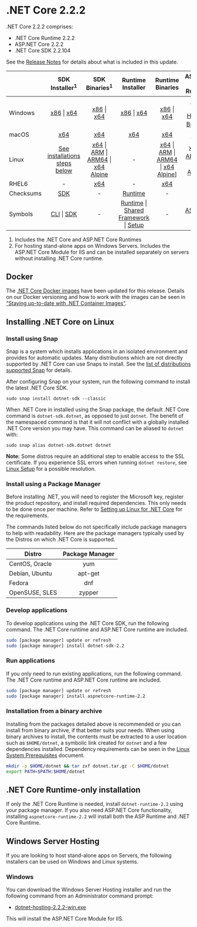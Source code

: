 # .NET Core 2.2.2

.NET Core 2.2.2 comprises:

* .NET Core Runtime 2.2.2
* ASP.NET Core 2.2.2
* .NET Core SDK 2.2.104

See the [Release Notes](https://github.com/dotnet/core/blob/main/release-notes/2.2/2.2.2/2.2.2.md) for details about what is included in this update.

|           | SDK Installer<sup>1</sup>                        | SDK Binaries<sup>1</sup>                 | Runtime Installer                                        | Runtime Binaries                                 | ASP.NET Core Runtime           |
| --------- | :------------------------------------------:     | :----------------------:                 | :---------------------------:                            | :-------------------------:                      | :-----------------:            |
| Windows   | [x86][dotnet-sdk-win-x86.exe] \| [x64][dotnet-sdk-win-x64.exe] | [x86][dotnet-sdk-win-x86.zip] \| [x64][dotnet-sdk-win-x64.zip] | [x86][dotnet-runtime-win-x86.exe] \| [x64][dotnet-runtime-win-x64.exe] | [x86][dotnet-runtime-win-x86.zip] \| [x64][dotnet-runtime-win-x64.zip] | [x86][aspnetcore-runtime-win-x86.exe] \| [x64][aspnetcore-runtime-win-x64.exe] <br/> [Hosting Bundle][dotnet-hosting-win.exe]<sup>2</sup> |
| macOS     | [x64][dotnet-sdk-osx-x64.pkg]  | [x64][dotnet-sdk-osx-x64.tar.gz]     | [x64][dotnet-runtime-osx-x64.pkg] | [x64][dotnet-runtime-osx-x64.tar.gz] | [x64][aspnetcore-runtime-osx-x64.tar.gz]<sup>1</sup>
| Linux     | [See installations steps below][linux-install]   | [x64][dotnet-sdk-linux-x64.tar.gz] \| [ARM][dotnet-sdk-linux-arm.tar.gz] \| [ARM64][dotnet-sdk-linux-arm64.tar.gz] \| [x64 Alpine][dotnet-sdk-linux-musl-x64.tar.gz] | - | [x64][dotnet-runtime-linux-x64.tar.gz] \| [ARM][dotnet-runtime-linux-arm.tar.gz] \| [ARM64][dotnet-runtime-linux-arm64.tar.gz] \| [x64 Alpine][dotnet-runtime-linux-musl-x64.tar.gz]] | [x64][aspnetcore-runtime-linux-x64.tar.gz]<sup>1</sup>  \| [ARM32][aspnetcore-runtime-linux-arm.tar.gz]<sup>1</sup> \| [x64 Alpine][aspnetcore-runtime-linux-musl-x64.tar.gz]<sup>1</sup> |
| RHEL6     | -                                                | [x64][dotnet-sdk-rhel.6-x64.tar.gz]                    | -                                                        | [x64][dotnet-runtime-rhel.6-x64.tar.gz] | - |
| Checksums | [SDK][checksums-sdk]                             | -                                        | [Runtime][checksums-runtime]                             | - | - |
| Symbols   | [CLI][cli-symbols.zip] \| [SDK][dotnet-sdk-symbols.zip]  | -                                        | [Runtime][coreclr-symbols.zip] \| [Shared Framework][corefx-symbols.zip] \| [Setup][core-setup-symbols.zip] | - | [ASP.NET Core][aspnet-symbols.zip] |

1. Includes the .NET Core and ASP.NET Core Runtimes
2. For hosting stand-alone apps on Windows Servers. Includes the ASP.NET Core Module for IIS and can be installed separately on servers without installing .NET Core runtime.


## Docker

The [.NET Core Docker images](https://hub.docker.com/r/microsoft/dotnet/) have been updated for this release. Details on our Docker versioning and how to work with the images can be seen in ["Staying up-to-date with .NET Container Images"](https://blogs.msdn.microsoft.com/dotnet/2018/06/18/staying-up-to-date-with-net-container-images/).

## Installing .NET Core on Linux

### Install using Snap

Snap is a system which installs applications in an isolated environment and provides for automatic updates. Many distributions which are not directly supported by .NET Core can use Snaps to install. See the [list of distributions supported Snap](https://docs.snapcraft.io/installing-snapd/6735) for details.

After configuring Snap on your system, run the following command to install the latest .NET Core SDK.

`sudo snap install dotnet-sdk --classic`

When .NET Core in installed using the Snap package, the default .NET Core command is `dotnet-sdk.dotnet`, as opposed to just `dotnet`. The benefit of the namespaced command is that it will not conflict with a globally installed .NET Core version you may have. This command can be aliased to `dotnet` with:

`sudo snap alias dotnet-sdk.dotnet dotnet`

**Note:** Some distros require an additional step to enable access to the SSL certificate. If you experience SSL errors when running `dotnet restore`, see [Linux Setup](https://github.com/dotnet/core/blob/main/Documentation/linux-setup.md) for a possible resolution.

### Install using a Package Manager

Before installing .NET, you will need to register the Microsoft key, register the product repository, and install required dependencies. This only needs to be done once per machine. Refer to [Setting up Linux for .NET Core][linux-setup] for the requirements.

The commands listed below do not specifically include package managers to help with readability. Here are the package managers typically used by the Distros on which .NET Core is supported.

| Distro | Package Manager  |
| ---             | :----:  |
| CentOS, Oracle  | yum     |
| Debian, Ubuntu  | apt-get |
| Fedora          | dnf     |
| OpenSUSE, SLES  | zypper  |

### Develop applications
To develop applications using the .NET Core SDK, run the following command. The .NET Core runtime and ASP.NET Core runtime are included.

```bash
sudo [package manager] update or refresh
sudo [package manager] install dotnet-sdk-2.2
```

### Run applications
If you only need to run existing applications, run the following command. The .NET Core runtime and ASP.NET Core runtime are included.

```bash
sudo [package manager] update or refresh
sudo [package manager] install aspnetcore-runtime-2.2
```

### Installation from a binary archive

Installing from the packages detailed above is recommended or you can install from binary archive, if that better suits your needs. When using binary archives to install, the contents must be extracted to a user location such as `$HOME/dotnet`, a symbolic link created for `dotnet` and a few dependencies installed. Dependency requirements can be seen in the [Linux System Prerequisites](https://github.com/dotnet/core/blob/main/Documentation/linux-prereqs.md) document.

```bash
mkdir -p $HOME/dotnet && tar zxf dotnet.tar.gz -C $HOME/dotnet
export PATH=$PATH:$HOME/dotnet
```

## .NET Core Runtime-only installation

If only the .NET Core Runtime is needed, install `dotnet-runtime-2.2` using your package manager. If you also need ASP.NET Core functionality, installing `aspnetcore-runtime-2.2` will install both the ASP Runtime and .NET Core Runtime.

## Windows Server Hosting

If you are looking to host stand-alone apps on Servers, the following installers can be used on Windows and Linux systems.

### Windows

You can download the Windows Server Hosting installer and run the following command from an Administrator command prompt:

* [dotnet-hosting-2.2.2-win.exe][dotnet-hosting-win.exe]

This will install the ASP.NET Core Module for IIS.

[blob-runtime]: https://dotnetcli.blob.core.windows.net/dotnet/Runtime/
[blob-sdk]: https://dotnetcli.blob.core.windows.net/dotnet/Sdk/
[release-notes]: https://github.com/dotnet/core/blob/main/release-notes/2.2/2.2.2/2.2.2.md

[dotnet-runtime-linux-arm.tar.gz]: https://download.visualstudio.microsoft.com/download/pr/a24ca9ae-7966-4a9e-9838-cc57d6639248/099c000dc8ee58702846702e9b010ad1/dotnet-runtime-2.2.2-linux-arm.tar.gz
[dotnet-runtime-linux-arm64.tar.gz]: https://download.visualstudio.microsoft.com/download/pr/4f960c44-ae38-4510-95e9-0b686fcae16f/be50a7c893543038522f5943d920db01/dotnet-runtime-2.2.2-linux-arm64.tar.gz
[dotnet-runtime-linux-musl-x64.tar.gz]: https://download.visualstudio.microsoft.com/download/pr/98adb3af-1ca9-4b49-a38e-d8cae73cc29f/c5b40b540d4d9cb539bf780620e93bdd/dotnet-runtime-2.2.2-linux-musl-x64.tar.gz
[dotnet-runtime-linux-x64.tar.gz]: https://download.visualstudio.microsoft.com/download/pr/97b97652-4f74-4866-b708-2e9b41064459/7c722daf1a80a89aa8c3dec9103c24fc/dotnet-runtime-2.2.2-linux-x64.tar.gz
[dotnet-runtime-osx-x64.pkg]: https://download.visualstudio.microsoft.com/download/pr/eb9047cf-9d6f-472a-940e-05f018cdb29e/62c457d7f2ead9eccc099978f038c1f8/dotnet-runtime-2.2.2-osx-x64.pkg
[dotnet-runtime-osx-x64.tar.gz]: https://download.visualstudio.microsoft.com/download/pr/d1f0dfb3-b6bd-42ae-895f-f149bf1d90ca/9b1fb91a9692fc31d6fc83e97caba4cd/dotnet-runtime-2.2.2-osx-x64.tar.gz
[dotnet-runtime-rhel.6-x64.tar.gz]: https://download.visualstudio.microsoft.com/download/pr/99daced5-a333-49ea-901c-199e0e079549/a37386b7bab18307e67d1bb31377b37e/dotnet-runtime-2.2.2-rhel.6-x64.tar.gz
[dotnet-runtime-win-arm.zip]: https://download.visualstudio.microsoft.com/download/pr/8652967c-9b68-4ca7-85f3-686c62d286e9/50203b08e09795b976b632ccc910480b/dotnet-runtime-2.2.2-win-arm.zip
[dotnet-runtime-win-x64.exe]: https://download.visualstudio.microsoft.com/download/pr/04fedce4-d7ed-4bef-9151-95e3b02d12bc/1037ed3d387cfe9b712a5625fbac0eb9/dotnet-runtime-2.2.2-win-x64.exe
[dotnet-runtime-win-x64.zip]: https://download.visualstudio.microsoft.com/download/pr/b10d0a68-b720-48ae-bab8-4ac39bd1b5d3/f32b8b41dff5c1488c2b915a007fc4a6/dotnet-runtime-2.2.2-win-x64.zip
[dotnet-runtime-win-x86.exe]: https://download.visualstudio.microsoft.com/download/pr/9d7b48a7-74a0-4726-946f-2474b36ec335/ac9898e18e0835445d3c67724b569a54/dotnet-runtime-2.2.2-win-x86.exe
[dotnet-runtime-win-x86.zip]: https://download.visualstudio.microsoft.com/download/pr/97b777ee-6b4e-4d26-9f73-6b33a99e0f67/93458d5a38d673757768eed2f6cec926/dotnet-runtime-2.2.2-win-x86.zip
[aspnetcore-runtime-linux-arm.tar.gz]: https://download.visualstudio.microsoft.com/download/pr/5ca39d79-c65c-4c03-bba1-e904c7255c44/4fb100d62b0a3fff5fbf5dd24f761d71/aspnetcore-runtime-2.2.2-linux-arm.tar.gz
[aspnetcore-runtime-linux-musl-x64.tar.gz]: https://download.visualstudio.microsoft.com/download/pr/45c5f94c-d22b-4fd8-92f5-de27bbaa29d5/cc2edbae53dfcadeb8ef3fb3330dbc62/aspnetcore-runtime-2.2.2-linux-musl-x64.tar.gz
[aspnetcore-runtime-linux-x64.tar.gz]: https://download.visualstudio.microsoft.com/download/pr/168bba07-32dc-4612-ab01-7632d412c4cd/e1ecbf16d84e504c1d66d7a7573c9171/aspnetcore-runtime-2.2.2-linux-x64.tar.gz
[aspnetcore-runtime-osx-x64.tar.gz]: https://download.visualstudio.microsoft.com/download/pr/95c2cb90-70eb-4074-ad66-3c431da57237/8b216ac960893705a1841491efce4262/aspnetcore-runtime-2.2.2-osx-x64.tar.gz
[aspnetcore-runtime-win-arm.zip]: https://download.visualstudio.microsoft.com/download/pr/a0ae697b-a5e5-4898-ae34-ab6ded744d16/d99f9ab001a856d57312eba86665e8fe/aspnetcore-runtime-2.2.2-win-arm.zip
[aspnetcore-runtime-win-x64.exe]: https://download.visualstudio.microsoft.com/download/pr/7834344e-df7a-4c9f-a357-748f890fdf8b/e1e7b4f82272ace3ca2c8edff54277e7/aspnetcore-runtime-2.2.2-win-x64.exe
[aspnetcore-runtime-win-x64.zip]: https://download.visualstudio.microsoft.com/download/pr/a61319fd-802b-4441-a4cc-84eb65468a04/2d2bb9011e1ee27af99deac554b0c055/aspnetcore-runtime-2.2.2-win-x64.zip
[aspnetcore-runtime-win-x86.exe]: https://download.visualstudio.microsoft.com/download/pr/9a65d2a7-c22e-495c-af84-c2069b3c2597/6d9598a7bd8c214445d8932c7e366b46/aspnetcore-runtime-2.2.2-win-x86.exe
[aspnetcore-runtime-win-x86.zip]: https://download.visualstudio.microsoft.com/download/pr/b054539a-0fad-4a32-84ab-1f4d7af89097/e58004d052383380a211839fa6bc7938/aspnetcore-runtime-2.2.2-win-x86.zip
[dotnet-hosting-win.exe]: https://download.visualstudio.microsoft.com/download/pr/5efd5ee8-4df6-4b99-9feb-87250f1cd09f/552f4b0b0340e447bab2f38331f833c5/dotnet-hosting-2.2.2-win.exe
[dotnet-sdk-linux-arm.tar.gz]: https://download.visualstudio.microsoft.com/download/pr/d9f37b73-df8d-4dfa-a905-b7648d3401d0/6312573ac13d7a8ddc16e4058f7d7dc5/dotnet-sdk-2.2.104-linux-arm.tar.gz
[dotnet-sdk-linux-arm64.tar.gz]: https://download.visualstudio.microsoft.com/download/pr/2b201001-7074-476a-aa83-b5194c660a59/68233f3c3f16c97767a77216ec1f6e70/dotnet-sdk-2.2.104-linux-arm64.tar.gz
[dotnet-sdk-linux-musl-x64.tar.gz]: https://download.visualstudio.microsoft.com/download/pr/8e67400a-b129-4e0c-ae7a-eed7fd123cf6/9ebd9ad8e5fd9e2eaec1f7fbc66323b5/dotnet-sdk-2.2.104-linux-musl-x64.tar.gz
[dotnet-sdk-linux-x64.tar.gz]: https://download.visualstudio.microsoft.com/download/pr/69937b49-a877-4ced-81e6-286620b390ab/8ab938cf6f5e83b2221630354160ef21/dotnet-sdk-2.2.104-linux-x64.tar.gz
[dotnet-sdk-osx-x64.pkg]: https://download.visualstudio.microsoft.com/download/pr/b06123e8-af2a-4196-acf9-39c3abd6cd6b/f12a2e3b64dc6574e9f530001d1e4a2a/dotnet-sdk-2.2.104-osx-x64.pkg
[dotnet-sdk-osx-x64.tar.gz]: https://download.visualstudio.microsoft.com/download/pr/7b61ec42-34d4-443a-9472-10db3b600b00/331956fdc0884ec01aaa5aa44360fce2/dotnet-sdk-2.2.104-osx-x64.tar.gz
[dotnet-sdk-rhel.6-x64.tar.gz]: https://download.visualstudio.microsoft.com/download/pr/2fa2eba9-29e5-4c15-b034-46962a258e85/b9d9a14a30153d67b48c44433c28da21/dotnet-sdk-2.2.104-rhel.6-x64.tar.gz
[dotnet-sdk-win-arm.zip]: https://download.visualstudio.microsoft.com/download/pr/7043511c-353c-48e3-bd3f-d21ce24bbfc1/06c192e23f050ff9df4b561dd8acc234/dotnet-sdk-2.2.104-win-arm.zip
[dotnet-sdk-win-x64.exe]: https://download.visualstudio.microsoft.com/download/pr/4a195fc9-7696-4c24-add2-e791b399766c/3a67d698a74505b46db9d9779745e47b/dotnet-sdk-2.2.104-win-x64.exe
[dotnet-sdk-win-x64.zip]: https://download.visualstudio.microsoft.com/download/pr/e7a3e196-1b15-45d4-8a4a-2f940cf8c3be/975a1ec833505505adf5b867990d441a/dotnet-sdk-2.2.104-win-x64.zip
[dotnet-sdk-win-x86.exe]: https://download.visualstudio.microsoft.com/download/pr/cd02d3e6-ecc0-432d-a1bc-e8c9d3d8148c/f628e6721d33d13afe450abec8750f64/dotnet-sdk-2.2.104-win-x86.exe
[dotnet-sdk-win-x86.zip]: https://download.visualstudio.microsoft.com/download/pr/59e18010-8e57-4073-add2-d2b5cfbc5e58/8fa6831c7be0800889324640e29476f4/dotnet-sdk-2.2.104-win-x86.zip
[aspnet-symbols.zip]: https://download.visualstudio.microsoft.com/download/pr/1b7e7360-2e58-4a38-acf1-1e96aabd2f63/d0b0c78eead45a989eacfa19038b8ca7/aspnet-2.2.2-symbols.zip
[cli-symbols.zip]: https://download.visualstudio.microsoft.com/download/pr/2894a162-c8ac-4f32-8c6f-6289f5b09a4c/d9a072077e4c32ff47a5c4c7aaa51b76/cli-2.2.2-symbols.zip
[core-setup-symbols.zip]: https://download.visualstudio.microsoft.com/download/pr/996f56f9-a472-4c29-9eda-13e90d504630/448d08d3ad1123f49c828d4d5d08acf4/core-setup-2.2.2-symbols.zip
[coreclr-symbols.zip]: https://download.visualstudio.microsoft.com/download/pr/2f71d6d3-19aa-43fc-830a-2dea519619ea/1244e6b153434c8e3c27ee46860847db/coreclr-2.2.2-symbols.zip
[corefx-symbols.zip]: https://download.visualstudio.microsoft.com/download/pr/69ca7488-7a91-4f48-a9ea-8dc477e39eeb/9ba834f945f97b62ab217dc77f198931/corefx-2.2.2-symbols.zip
[dotnet-sdk-symbols.zip]: https://download.visualstudio.microsoft.com/download/pr/1c48180a-b844-414c-821d-3e10becdde74/bc5734b3a2229d97c32e405bf248a1ea/dotnet-sdk-2.2.2-symbols.zip

[checksums-runtime]: https://dotnetcli.blob.core.windows.net/dotnet/checksums/2.2.2-runtime-sha.txt
[checksums-sdk]: https://dotnetcli.blob.core.windows.net/dotnet/checksums/2.2.104-sdk-sha.txt

[linux-install]: https://learn.microsoft.com/dotnet/core/install/linux
[linux-setup]: https://github.com/dotnet/core/blob/main/Documentation/linux-setup.md

[dotnet-blog]: https://blogs.msdn.microsoft.com/dotnet/
